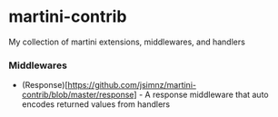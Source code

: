 martini-contrib
===============

My collection of martini extensions, middlewares, and handlers

### Middlewares
- (Response)[https://github.com/jsimnz/martini-contrib/blob/master/response] - A response middleware that auto encodes returned values from handlers
